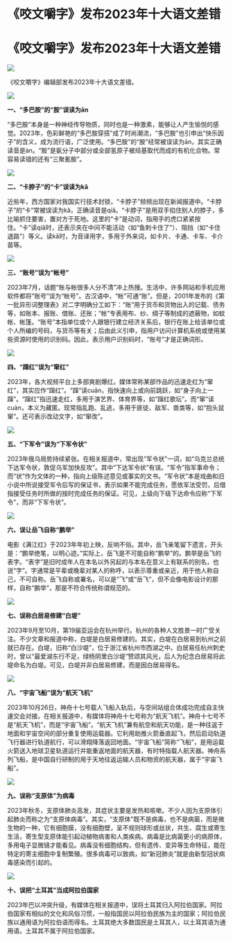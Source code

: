 # 《咬文嚼字》发布2023年十大语文差错

# 《咬文嚼字》发布2023年十大语文差错

![](https://inews.gtimg.com/om_bt/Ozq-B7a06671QxMhhiX3vR7A-GNkc4RYw4rT5ij0O_JdIAA/1000)

《咬文嚼字》编辑部发布2023年十大语文差错。

![](https://inews.gtimg.com/om_bt/Ol64tbRf3Uop0jxrJdaoEw6SMka7gCXCde23n6OYZGp6gAA/1000)

**一、“多巴胺”的“胺”误读为ān**

“多巴胺”本身是一种神经传导物质，同时也是一种激素，能够让人产生愉悦的感觉。2023年，色彩鲜艳的“多巴胺穿搭”成了时尚潮流，“多巴胺”也引申出“快乐因子”的含义，成为流行语，广泛使用。“多巴胺”的“胺”经常被误读为ān，其实正确读音是àn。“胺”是氨分子中部分或全部氢原子被烃基取代而成的有机化合物。常容易读错的还有“三聚氰胺”。

![](https://inews.gtimg.com/om_bt/OySajB0Y1HNHGXm4oU_HIXFDgvIgoSq0lvyXjDfdZfmRoAA/1000)

**二、“卡脖子”的“卡”误读为kǎ**

近些年，西方国家对我国实行技术封锁，“卡脖子”频频出现在新闻报道中。“卡脖子”的“卡”常被误读为kǎ，正确读音是qiǎ。“卡脖子”是用双手掐住别人的脖子，多比喻抓住要害，置对方于死地。这里的“卡”是动词，指用手的虎口紧紧按住。“卡”读qiǎ时，还表示夹在中间不能活动（如“鱼刺卡住了”）、阻挡（如“卡住退路”）等义。读kǎ时，为音译用字，多用于外来词，如卡片、卡通、卡车、卡介苗等。

![](https://inews.gtimg.com/om_bt/O4VAOh26Ml7K7uL2-feHnm4nEw5pPmfEISjQqzTGMkpjoAA/1000)

**三、“账号”误为“帐号”**

2023年7月，话题“账与帐很多人分不清”冲上热搜。生活中，许多网站和手机应用软件都将“账号”误为“帐号”。古汉语中，“帐”可通“账”。但是，2001年发布的《第一批异形词整理表》对二字明确分工如下：“账”用于货币和货物出入的记载、债务等，如账本、报账、借账、还账；“帐”专表用布、纱、绸子等制成的遮蔽物，如蚊帐、帐篷。“账号”本指单位或个人跟银行建立经济关系后，银行在账上给该单位或个人所编的号码，与货币等有关；后由此义引申，指用户访问计算机系统或使用某些资源时使用的识别码。因此，表示用户识别码时，“账号”才是正确词形。

![](https://inews.gtimg.com/om_bt/OBfg4KRUF6ZOnP3lVj0aM_XLrPAfx2949yt7i0Qhc7UUIAA/1000)

**四、“蹿红”误为“窜红”**

2023年，各大视频平台上多部爽剧爆红。媒体常称某部作品的迅速走红为“窜红”，其实应作“蹿红”。“蹿”读cuān，指快速向上或向前跳跃，如“身子向上一蹿”。“蹿红”指迅速走红，多用于演艺界、体育界等，如“蹿红歌坛”。而“窜”读cuàn，本义为藏匿。现常指乱跑、乱逃，多用于匪徒、敌军、兽类等，如“抱头鼠窜”。还可表示改动文字，如“窜改”。

![](https://inews.gtimg.com/om_bt/Oz4vCnJk8PF7NhUCyXogmh1Nt398uGwtEjVBKsZ7YQp94AA/1000)

**五、“下军令”误为“下军令状”**

2023年俄乌局势持续紧张。在相关报道中，常出现“军令状”一词，如“乌克兰总统下达军令状，敦促乌军加快反攻”。其中“下达军令状”有误。“军令”指军事命令；而“状”作为文体的一种，指向上级陈述意见或事实的文书。“军令状”本是戏曲和旧小说中所说接受军令后写的保证书，表示如果不能完成任务，愿依军法受罚，后借指接受任务时所做的按时完成任务的保证。可见，上级向下级下达命令应称“下军令”，而非“下军令状”。

![](https://inews.gtimg.com/om_bt/OxvCq_GdzICY6FcFPrdUEDKOIgUE8XxMIzC4MsvGoIjWAAA/1000)

**六、误让岳飞自称“鹏举”**

电影《满江红》于2023年年初上映，反响不俗。其中，岳飞亲笔留下遗言，开头是：“鹏举绝笔，以明心迹。”实际上，岳飞是不可能自称“鹏举”的。鹏举是岳飞的表字。“表字”是旧时成年人在本名以外另起的与本名在意义上有联系的别名，也说“字”。字通常是平辈或晚辈对某人的称呼，以表示尊重或亲近，用于他人称自己，不可自称。岳飞自称或署名，可以是“飞”或“岳飞”，但不会像电影设计的那样，自称“鹏举”，那是不符合传统称谓规范的。

![](https://inews.gtimg.com/om_bt/Omwj5mF1f701bkSWdzgAHa6Yy88IIKH73GLr8Hn0EP8WcAA/1000)

**七、误称白居易修建“白堤”**

2023年9月至10月，第19届亚运会在杭州举行。杭州的各种人文胜景一时广受关注。不少文章和报道中称，白堤是白居易修建的。其实，白堤在白居易到杭州之前就已存在。白堤，旧称“白沙堤”，位于浙江省杭州市西湖之中。白居易任杭州刺史时，曾以“最爱湖东行不足，绿杨阴里白沙堤”赞颂其风光，后人为纪念白居易将此堤命名为白堤。可见，白堤并非白居易修建，而是因白居易得名。

![](https://inews.gtimg.com/om_bt/O1JwRoWDMCoW3NkiuFmdhURtn8kS0UJ2zinmVT16lqN2IAA/1000)

**八、“宇宙飞船”误为“航天飞机”**

2023年10月26日，神舟十七号载人飞船入轨后，与空间站组合体成功完成自主快速交会对接。在相关报道中，有媒体将神舟十七号称为“航天飞机”。神舟十七号不是“航天飞机”，而是“宇宙飞船”。“航天飞机”兼有航空和航天功能，是一种往返于地面和宇宙空间的部分重复使用运载器。它利用助推火箭垂直起飞，然后启动轨道飞行器进行轨道航行，可以滑翔降落返回地面。“宇宙飞船”简称“飞船”，是用运载火箭送入地球卫星轨道运行并能重返地面的航天器，有时特指载人航天器。神舟系列飞船，是中国自行研制的用于天地往返运输人员和物资的航天器，属于“宇宙飞船”。

![](https://inews.gtimg.com/om_bt/ORvNftrOm0bCkw0reQ1tlPM9ahOt9FJTzF0OhcInaH44MAA/1000)

**九、误称“支原体”为病毒**

2023年秋冬，支原体肺炎高发，其症状主要是发热和咳嗽。不少人因为支原体引起肺炎而称之为“支原体病毒”。其实，“支原体”既不是病毒，也不是病菌，而是微生物的一种，它有细胞膜，没有细胞壁，呈不规则球形或丝状，共生、腐生或寄生生活，寄生型支原体能引起动植物病害和人类疾病。病毒是比病菌更小的病原体，多用电子显微镜才能看见。病毒没有细胞结构，但有遗传、变异等生命特征，能在特定的寄主细胞中复制繁殖。很多病毒可以致病，如“新冠肺炎”就是由新型冠状病毒感染而引起的。

![](https://inews.gtimg.com/om_bt/OtVjz4-nQBf2sMuUGJhhCT5sAJrEhvekdd0UYqwvYSgCwAA/1000)

**十、误把“土耳其”当成阿拉伯国家**

2023年巴以冲突升级，有媒体在相关报道中，误将土耳其归入阿拉伯国家。阿拉伯国家有相似的文化和风俗习惯，一般指国民以阿拉伯民族为主的国家；阿拉伯民族以通用语为阿拉伯语而得名。土耳其绝大多数国民是土耳其人，以土耳其语为通用语。土耳其不属于阿拉伯国家。

